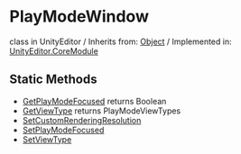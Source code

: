 # PlayModeWindow
class in UnityEditor
 / Inherits from: <a href="https://docs.unity3d.com/6000.1/Documentation/ScriptReference/Object.html">Object</a> / Implemented in: <a href="https://docs.unity3d.com/6000.1/Documentation/ScriptReference/UnityEditor.CoreModule.html">UnityEditor.CoreModule</a>

## Static Methods
- <a href="https://docs.unity3d.com/6000.1/Documentation/ScriptReference/PlayModeWindow.GetPlayModeFocused.html">GetPlayModeFocused</a> returns Boolean
- <a href="https://docs.unity3d.com/6000.1/Documentation/ScriptReference/PlayModeWindow.GetViewType.html">GetViewType</a> returns PlayModeViewTypes
- <a href="https://docs.unity3d.com/6000.1/Documentation/ScriptReference/PlayModeWindow.SetCustomRenderingResolution.html">SetCustomRenderingResolution</a>
- <a href="https://docs.unity3d.com/6000.1/Documentation/ScriptReference/PlayModeWindow.SetPlayModeFocused.html">SetPlayModeFocused</a>
- <a href="https://docs.unity3d.com/6000.1/Documentation/ScriptReference/PlayModeWindow.SetViewType.html">SetViewType</a>

